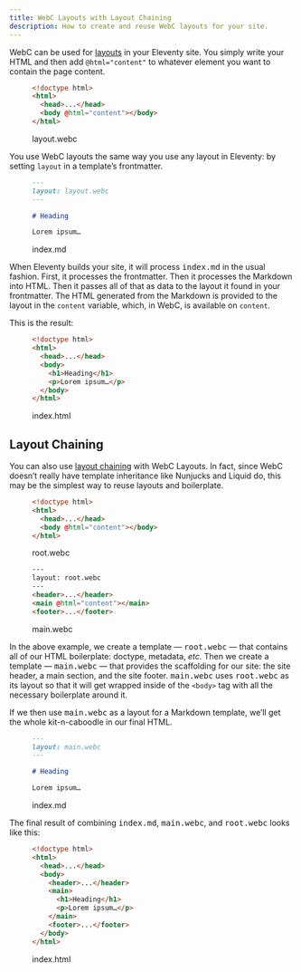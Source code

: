 ```yaml
---
title: WebC Layouts with Layout Chaining
description: How to create and reuse WebC layouts for your site.
---
```


WebC can be used for [layouts](https://www.11ty.dev/docs/layouts/) in your Eleventy site.
You simply write your HTML and then add `@html="content"` to whatever element you want to contain the page content.

<figure>

```html
<!doctype html>
<html>
  <head>...</head>
  <body @html="content"></body>
</html>
```

<figcaption>layout.webc</figcaption>
</figure>

You use WebC layouts the same way you use any layout in Eleventy: by setting `layout` in a template’s frontmatter.

<figure>

```md
---
layout: layout.webc
---

# Heading

Lorem ipsum…
```

<figcaption>index.md</figcaption>
</figure>

When Eleventy builds your site, it will process <samp>index.md</samp> in the usual fashion.
First, it processes the frontmatter.
Then it processes the Markdown into HTML.
Then it passes all of that as data to the layout it found in your frontmatter.
The HTML generated from the Markdown is provided to the layout in the `content` variable, which, in WebC, is available on `content`.

This is the result:

<figure>

```html
<!doctype html>
<html>
  <head>...</head>
  <body>
    <h1>Heading</h1>
    <p>Lorem ipsum…</p>
  </body>
</html>
```

<figcaption>index.html</figcaption>
</figure>

## Layout Chaining

You can also use [layout chaining](https://www.11ty.dev/docs/layout-chaining/) with WebC Layouts.
In fact, since WebC doesn’t really have template inheritance like Nunjucks and Liquid do, this may be the simplest way to reuse layouts and boilerplate.

<figure>

```html
<!doctype html>
<html>
  <head>...</head>
  <body @html="content"></body>
</html>
```

<figcaption>root.webc</figcaption>
</figure>

<figure>

```html
---
layout: root.webc
---
<header>...</header>
<main @html="content"></main>
<footer>...</footer>
```

<figcaption>main.webc</figcaption>
</figure>

In the above example, we create a template — <samp>root.webc</samp> — that contains all of our HTML boilerplate: doctype, metadata, <i>etc.</i>
Then we create a template — <samp>main.webc</samp> — that provides the scaffolding for our site: the site header, a main section, and the site footer.
<samp>main.webc</samp> uses <samp>root.webc</samp> as its layout so that it will get wrapped inside of the `<body>` tag with all the necessary boilerplate around it.

If we then use <samp>main.webc</samp> as a layout for a Markdown template, we’ll get the whole kit-n-caboodle in our final HTML.

<figure>

```md
---
layout: main.webc
---

# Heading

Lorem ipsum…
```

<figcaption>index.md</figcaption>
</figure>

The final result of combining <samp>index.md</samp>, <samp>main.webc</samp>, and <samp>root.webc</samp> looks like this:

<figure>

```html
<!doctype html>
<html>
  <head>...</head>
  <body>
    <header>...</header>
    <main>
      <h1>Heading</h1>
      <p>Lorem ipsum…</p>
    </main>
    <footer>...</footer>
  </body>
</html>
```

<figcaption>index.html</figcaption>
</figure>
